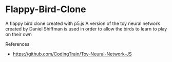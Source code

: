 # Flappy-Bird-Clone
A flappy bird clone created with p5.js
A version of the toy neural network created by Daniel Shiffman is used in order to allow the birds to learn to play on their own

References
* https://github.com/CodingTrain/Toy-Neural-Network-JS

